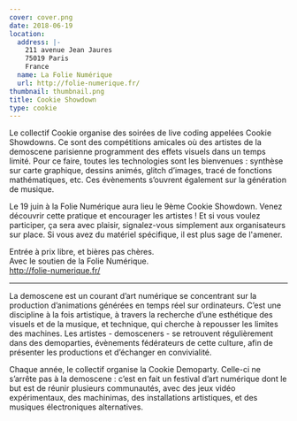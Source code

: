 ```yaml
---
cover: cover.png
date: 2018-06-19
location:
  address: |-
    211 avenue Jean Jaures
    75019 Paris
    France
  name: La Folie Numérique
  url: http://folie-numerique.fr/
thumbnail: thumbnail.png
title: Cookie Showdown
type: cookie
---
```


Le collectif Cookie organise des soirées de live coding appelées Cookie Showdowns. Ce sont des compétitions amicales où des artistes de la demoscene parisienne programment des effets visuels dans un temps limité. Pour ce faire, toutes les technologies sont les bienvenues : synthèse sur carte graphique, dessins animés, glitch d’images, tracé de fonctions mathématiques, etc. Ces évènements s’ouvrent également sur la génération de musique.

Le 19 juin à la Folie Numérique aura lieu le 9ème Cookie Showdown. Venez découvrir cette pratique et encourager les artistes ! Et si vous voulez participer, ça sera avec plaisir, signalez-vous simplement aux organisateurs sur place. Si vous avez du matériel spécifique, il est plus sage de l'amener.

Entrée à prix libre, et bières pas chères.  
Avec le soutien de la Folie Numérique.  
http://folie-numerique.fr/

---

La demoscene est un courant d’art numérique se concentrant sur la production d’animations générées en temps réel sur ordinateurs. C’est une discipline à la fois artistique, à travers la recherche d’une esthétique des visuels et de la musique, et technique, qui cherche à repousser les limites des machines. Les artistes - demosceners - se retrouvent régulièrement dans des demoparties, évènements fédérateurs de cette culture, afin de présenter les productions et d’échanger en convivialité.

Chaque année, le collectif organise la Cookie Demoparty. Celle-ci ne s’arrête pas à la demoscene : c’est en fait un festival d’art numérique dont le but est de réunir plusieurs communautés, avec des jeux vidéo expérimentaux, des machinimas, des installations artistiques, et des musiques électroniques alternatives.
